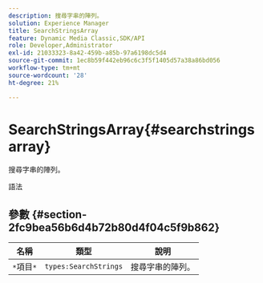 ```yaml
---
description: 搜尋字串的陣列。
solution: Experience Manager
title: SearchStringsArray
feature: Dynamic Media Classic,SDK/API
role: Developer,Administrator
exl-id: 21033323-8a42-459b-a85b-97a6198dc5d4
source-git-commit: 1ec8b59f442eb96c6c3f5f1405d57a38a86bd056
workflow-type: tm+mt
source-wordcount: '28'
ht-degree: 21%

---
```


# SearchStringsArray{#searchstringsarray}

搜尋字串的陣列。

語法

## 參數 {#section-2fc9bea56b6d4b72b80d4f04c5f9b862}

| 名稱 | 類型 | 說明 |
|---|---|---|
| `*`項目`*` | `types:SearchStrings` | 搜尋字串的陣列。 |
